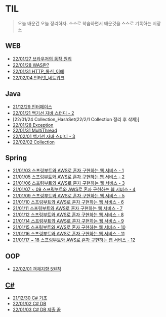 # TIL
> 오늘 배운건 오늘 정리하자.
> 스스로 학습하면서 배운것을 스스로 기록하는 저장소

## WEB
* [22/01/27 브라우저의 동작 원리](https://github.com/back-seung/TIL/blob/master/WEB/How_To_Browser_Work.md)
* [22/01/28 WAS란?](https://github.com/back-seung/TIL/blob/master/WEB/WAS.md)
* [22/01/31 HTTP_통신_이해](https://github.com/back-seung/TIL/blob/master/WEB/HTTP_%ED%86%B5%EC%8B%A0%EC%9D%B4%ED%95%B4.md)
* [22/02/04 인터넷_네트워크](https://github.com/back-seung/TIL/blob/master/WEB/%EC%9D%B8%ED%84%B0%EB%84%B7_%EB%84%A4%ED%8A%B8%EC%9B%8C%ED%81%AC.md)
## Java
* [21/12/29 인터페이스](https://github.com/back-seung/TIL/blob/master/JAVA/%EC%9D%B8%ED%84%B0%ED%8E%98%EC%9D%B4%EC%8A%A4.md)
* [22/01/21 백기선 자바 스터디 - 2](https://github.com/back-seung/TIL/blob/master/JAVA/%EC%9E%90%EB%B0%94%EC%8A%A4%ED%84%B0%EB%94%94-2%EC%A3%BC%EC%B0%A8.md)
* [22/01/24 Collection_HashSet(22/2/1 Collection 정리 후 삭제)]
* [22/01/28 Exception](https://github.com/back-seung/TIL/blob/master/JAVA/%EC%98%88%EC%99%B8.md)
* [22/01/31 MultiThread](https://github.com/back-seung/TIL/blob/master/JAVA/%EB%A9%80%ED%8B%B0%EC%8A%A4%EB%A0%88%EB%93%9C.md)
* [22/02/01 백기선 자바 스터디 - 3](https://github.com/back-seung/TIL/blob/master/JAVA/%EC%9E%90%EB%B0%94%EC%8A%A4%ED%84%B0%EB%94%94-3%EC%A3%BC%EC%B0%A8.md)
* [22/02/02 Collection](https://github.com/back-seung/TIL/blob/master/JAVA/Collection.md)

## Spring
* [21/01/03 스프링부트와 AWS로 혼자 구현하는 웹 서비스 - 1](https://github.com/back-seung/TIL/blob/master/SPRING_BOOT/Spring_Boot%200103.md)
* [21/01/05 스프링부트와 AWS로 혼자 구현하는 웹 서비스 - 2](https://github.com/back-seung/TIL/blob/master/SPRING_BOOT/Spring_Boot%200105_JPA.md)
* [21/01/06 스프링부트와 AWS로 혼자 구현하는 웹 서비스 - 3](https://github.com/back-seung/TIL/blob/master/SPRING_BOOT/Spring_Boot%200106_CRUD.md)
* [21/01/07 ~ 09 스프링부트와 AWS로 혼자 구현하는 웹 서비스 - 4](https://github.com/back-seung/TIL/blob/master/SPRING_BOOT/Spring_Boot%200107_Security%26OAuth.md)
* [21/01/09 스프링부트와 AWS로 혼자 구현하는 웹 서비스 - 5](https://github.com/back-seung/TIL/blob/master/SPRING_BOOT/Spring_Boot%200109_MySQL_Storage.md)
* [21/01/10 스프링부트와 AWS로 혼자 구현하는 웹 서비스 - 6](https://github.com/back-seung/TIL/blob/master/SPRING_BOOT/Spring_Boot%200110_AWS.md)
* [21/01/11 스프링부트와 AWS로 혼자 구현하는 웹 서비스 - 7](https://github.com/back-seung/TIL/blob/master/SPRING_BOOT/Spring_Boot%200111_AWS_RDS.md)
* [21/01/12 스프링부트와 AWS로 혼자 구현하는 웹 서비스 - 8](https://github.com/back-seung/TIL/blob/master/SPRING_BOOT/Spring_Boot%200112_EC2%EC%97%90_%EB%B0%B0%ED%8F%AC.md)
* [21/01/14 스프링부트와 AWS로 혼자 구현하는 웹 서비스 - 9](https://github.com/back-seung/TIL/blob/master/SPRING_BOOT/Spring_Boot%200114_%ED%94%84%EB%A1%9C%EC%A0%9D%ED%8A%B8%EB%A1%9C_RDS_%EC%A0%91%EA%B7%BC.md)
* [21/01/15 스프링부트와 AWS로 혼자 구현하는 웹 서비스 - 10](https://github.com/back-seung/TIL/blob/master/SPRING_BOOT/Spring_Boot%200115_CodeDeploy%26Nginx.md)
* [21/01/16 스프링부트와 AWS로 혼자 구현하는 웹 서비스 - 11](https://github.com/back-seung/TIL/blob/master/SPRING_BOOT/Spring_Boot%200116_%EB%AC%B8%EC%A0%9C%ED%95%B4%EA%B2%B0.md)
* [21/01/17 ~ 18 스프링부트와 AWS로 혼자 구현하는 웹 서비스 - 12](https://github.com/back-seung/TIL/blob/master/SPRING_BOOT/Spring_Boot%200117_%EB%81%9D.md)

## OOP
* [22/02/01 객체지향 5원칙](https://github.com/back-seung/TIL/blob/master/OOP/SOLID.md)
## [C#](https://github.com/back-seung/TIL/blob/master/C%23/C%23_INFO.md)
* [21/12/30 C# 기초](https://github.com/back-seung/TIL/blob/master/C%23/C%23_1230.md)
* [22/01/02 C# DB](https://github.com/back-seung/TIL/blob/master/C%23/C%23_0102.md)
* [22/01/03 C# DB 제출 끝](https://github.com/back-seung/TIL/blob/master/C%23/C%23_0103.md)
